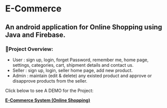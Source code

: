 # E-Commerce
## An android application for Online Shopping using Java and Firebase.

### 🔹Project Overview:
-  User : sign up, login, forget Password, remember me, home page, settings, categories, cart, shipment details and contact us. <br>
-  Seller : sign up, login, seller home page, add new product. <br>
-  Admin : maintain (edit & delete) any existed product and approve or disapprove products from the seller.

Click below to see A DEMO for the Project: <br>

**[E-Commerce System (Online Shopping)](https://youtu.be/ovkFxWveUo0)**  


